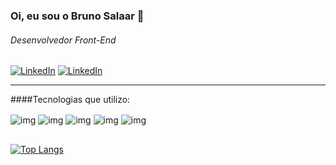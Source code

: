 ### Oi, eu sou o Bruno Salaar 👋
###### Desenvolvedor Front-End
[![LinkedIn](https://img.shields.io/badge/LinkedIn-0077B5?style=for-the-badge&logo=linkedin&logoColor=white)](https://www.linkedin.com/in/brunobarqueta/) [![LinkedIn](https://img.shields.io/badge/Instagram-E4405F?style=for-the-badge&logo=instagram&logoColor=white)](https://www.instagram.com/bruno_barqueta/)

<hr>


####Tecnologias que utilizo:
<div style="display: inline_block; margin-bottom: 30px">
    <img align="center" alt="img" src="https://img.shields.io/badge/JavaScript-F7DF1E?style=for-the-badge&logo=javascript&logoColor=black">
    <img align="center" alt="img" src="https://img.shields.io/badge/React-20232A?style=for-the-badge&logo=react&logoColor=61DAFB">
    <img align="center" alt="img" src="https://img.shields.io/badge/Vue.js-35495E?style=for-the-badge&logo=vue.js&logoColor=4FC08D">
    <img align="center" alt="img" src="https://img.shields.io/badge/HTML5-E34F26?style=for-the-badge&logo=html5&logoColor=white">
    <img align="center" alt="img" src="https://img.shields.io/badge/CSS3-1572B6?style=for-the-badge&logo=css3&logoColor=white">
</div>

[![Top Langs](https://github-readme-stats.vercel.app/api/top-langs/?username=brunobarqueta&layout=compact)](https://github.com/brunobarqueta/github-readme-stats)
